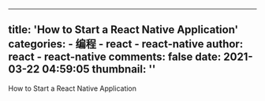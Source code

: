 
---
title: 'How to Start a React Native Application'
categories: 
    - 编程
    - react - react-native
author: react - react-native
comments: false
date: 2021-03-22 04:59:05
thumbnail: ''
---

<div>   
How to Start a React Native Application  
</div>
            